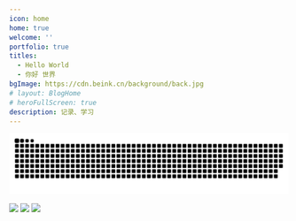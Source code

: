 ```yaml
---
icon: home
home: true
welcome: ''
portfolio: true
titles:
  - Hello World
  - 你好 世界
bgImage: https://cdn.beink.cn/background/back.jpg
# layout: BlogHome
# heroFullScreen: true
description: 记录、学习
---
```


![](https://raw.githubusercontent.com/ToTryEveryThing/ToTryEveryThing/output/github-contribution-grid-snake.svg)


[![](https://img.shields.io/badge/Tool-badge-blue)](https://img.shields.io)
[![](https://img.shields.io/badge/Tool-Maven-red)](https://mvnrepository.com/)
[![](https://img.shields.io/badge/Theme-OhMyPosh-orange)](https://ohmyposh.dev/)



<Catalog />


